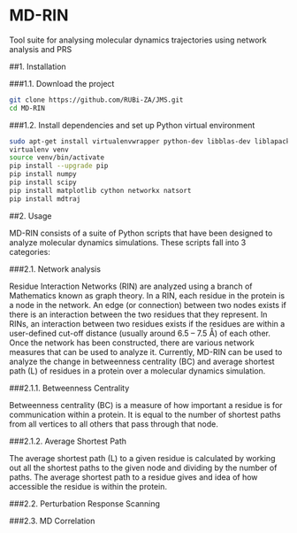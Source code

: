 # MD-RIN
Tool suite for analysing molecular dynamics trajectories using network analysis and PRS

##1. Installation

###1.1. Download the project

```bash
git clone https://github.com/RUBi-ZA/JMS.git
cd MD-RIN
```

###1.2. Install dependencies and set up Python virtual environment

```bash
sudo apt-get install virtualenvwrapper python-dev libblas-dev liblapack-dev libatlas-base-dev gfortran libpng12-dev libfreetype6-dev python-tk
virtualenv venv
source venv/bin/activate
pip install --upgrade pip
pip install numpy 
pip install scipy 
pip install matplotlib cython networkx natsort
pip install mdtraj
```

##2. Usage

MD-RIN consists of a suite of Python scripts that have been designed to analyze molecular dynamics simulations. These scripts fall into 3 categories:

###2.1. Network analysis

Residue Interaction Networks (RIN) are analyzed using a branch of Mathematics known as graph theory. In a RIN, each residue in the protein is a node in the network. An edge (or connection) between two nodes exists if there is an interaction between the two residues that they represent. In RINs, an interaction between two residues exists if the residues are within a user-defined cut-off distance (usually around 6.5 – 7.5 Å) of each other. Once the network has been constructed, there are various network measures that can be used to analyze it. Currently, MD-RIN can be used to analyze the change in betweenness centrality (BC) and average shortest path (L) of residues in a protein over a molecular dynamics simulation.

###2.1.1. Betweenness Centrality

Betweenness centrality (BC) is a measure of how important a residue is for communication within a protein. It is equal to the number of shortest paths from all vertices to all others that pass through that node.

###2.1.2. Average Shortest Path

The average shortest path (L) to a given residue is calculated by working out all the shortest paths to the given node and dividing by the number of paths. The average shortest path to a residue gives and idea of how accessible the residue is within the protein.

###2.2. Perturbation Response Scanning

###2.3. MD Correlation
